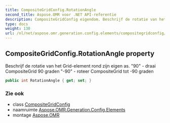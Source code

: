 ```yaml
---
title: CompositeGridConfig.RotationAngle
second_title: Aspose.OMR voor .NET API-referentie
description: CompositeGridConfig eigendom. Beschrijf de rotatie van het Gridelement rond zijn eigen as. 90  draai CompositeGrid 90 graden 90  roteer CompositeGrid tot 90 graden
type: docs
weight: 130
url: /nl/net/aspose.omr.generation.config.elements/compositegridconfig/rotationangle/
---
```

## CompositeGridConfig.RotationAngle property

Beschrijf de rotatie van het Grid-element rond zijn eigen as. "90" - draai CompositeGrid 90 graden "-90" - roteer CompositeGrid tot -90 graden

```csharp
public int RotationAngle { get; set; }
```

### Zie ook

* class [CompositeGridConfig](../)
* naamruimte [Aspose.OMR.Generation.Config.Elements](../../compositegridconfig/)
* montage [Aspose.OMR](../../../)


